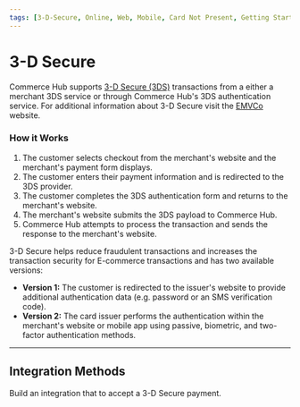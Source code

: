 ```yaml
---
tags: [3-D-Secure, Online, Web, Mobile, Card Not Present, Getting Started]
---
```


# 3-D Secure

Commerce Hub supports [3-D Secure (3DS)](?path=docs/Resources/FAQs-Glossary/Glossary.md#3-d-secure) transactions from a either a merchant 3DS service or through Commerce Hub's 3DS authentication service. For additional information about 3-D Secure visit the [EMVCo](https://www.emvco.com/emv-technologies/3d-secure/) website.

### How it Works

1. The customer selects checkout from the merchant's website and the merchant's payment form displays.
2. The customer enters their payment information and is redirected to the 3DS provider.
3. The customer completes the 3DS authentication form and returns to the merchant's website.
4. The merchant's website submits the 3DS payload to Commerce Hub.
5. Commerce Hub attempts to process the transaction and sends the response to the merchant's website.

3-D Secure helps reduce fraudulent transactions and increases the transaction security for E-commerce transactions and has two available versions:

- **Version 1:** The customer is redirected to the issuer's website to provide additional authentication data (e.g. password or an SMS verification code).
- **Version 2:** The card issuer performs the authentication within the merchant's website or mobile app using passive, biometric, and two-factor authentication methods.

---

## Integration Methods

Build an integration that to accept a 3-D Secure payment.

<!-- type: row -->

<!-- type: card
title: Merchant Managed
description: Allows the 3DS authentication details that were completed by a third-party provider to be passed in the payment authorization transaction to Commerce Hub.
link: ?path=docs/Online-Mobile-Digital/3D-Secure/Merchant-Managed-3DS.md
-->

<!-- type: card
title: Native
description: Allows the integration directly with Commerce Hub to obtain the 3DS authentication details and process the payment authorization transaction within the merchant's website or mobile app.
link: 
-->

<!-- type: card
title: Redirect
description: Allows the integration directly with Commerce Hub to obtain the 3DS authentication details and process the payment authorization transaction after the customer is redirected to the issuer's website..
link: 
-->

<!-- type: row-end -->
